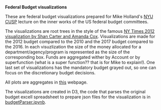 **Federal Budget visualizations**

These are federal budget visualizations prepared for Mike Holland's [NYU CUSP](http://cusp.nyu.edu/) lecture on the inner works of the US federal budget committees.

The visualizations are root trees in the style of the famous [NY Times 2012 visualization by Shan Carter and Amanda Cox](http://www.nytimes.com/packages/html/newsgraphics/2011/0119-budget).
Visualizations are made for the 2012 budget compared to the 2010 and the 2017 budget compared to the 2016. 
In each visuzlization the size of the money allocated for a department/agency/program is represented as the size of the corresponding box. 
Funds are aggregated wither by Account or by superfunction (what is a super function?? that is for Mike to explain!).
One last set of visualizations has the mandatory budget grayed out, so one can focus on the discretionary budget decisions. 

All plots are aggregates in [this](http://cosmo.nyu.edu/~fb55/budgetTree/) webpage.

The visualizations are created in D3, the code that parses the original budget excell spreadsheet to prepare json files for the visualization is in [budgetParser.ipynb](budgetParser.ipynb).

